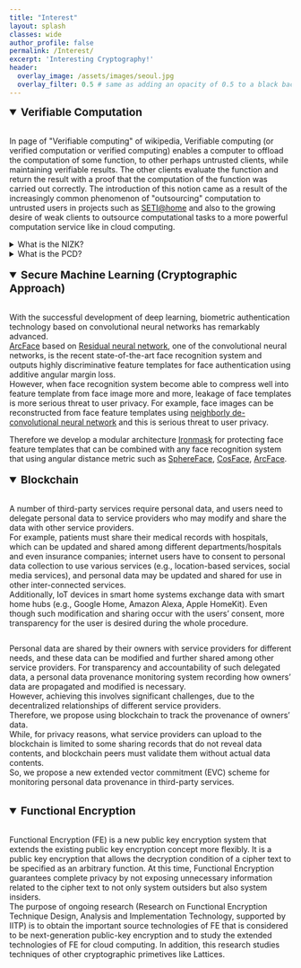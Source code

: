 ```yaml
---
title: "Interest"
layout: splash
classes: wide
author_profile: false
permalink: /Interest/
excerpt: 'Interesting Cryptography!'
header:
  overlay_image: /assets/images/seoul.jpg
  overlay_filter: 0.5 # same as adding an opacity of 0.5 to a black background
---
```


<details open>
    <summary style="font-size:1.2rem; font-weight:bold;">
        Verifiable Computation
    </summary>
    <br>
    <p>In page of "Verifiable computing" of wikipedia, Verifiable computing (or verified computation or verified computing) enables a computer to offload the computation of some function, to other perhaps untrusted clients, while maintaining verifiable results. The other clients evaluate the function and return the result with a proof that the computation of the function was carried out correctly. The introduction of this notion came as a result of the increasingly common phenomenon of "outsourcing" computation to untrusted users in projects such as <A href="https://en.wikipedia.org/wiki/SETI@home">SETI@home</A> and also to the growing desire of weak clients to outsource computational tasks to a more powerful computation service like in cloud computing.</p>
    <details>
        <summary>
            What is the NIZK?
        </summary>
        Interactive Proofs (IPs) and Arguments
        <ul type="square">
            <li><p>Prover <i>P</i> and Verfier <i>V</i><br>
                1. <i>P</i> solves a problem on a given input.<br>
                2. Tells <i>V</i> the answer.<br>
                3. Then <i>P</i> proves to <i>V</i> that the answer is correct.</p>
                <ul type="none">
                    <li><p>Requirements:<br>
                        <u>Completeness</u>: If the answer is true, the honest <i>V</i> will be convinced of this fact by an untrusted <i>P</i> (honest <i>P</i> in ZKP).<br>
                        <u>Soundness</u>: If the answer is false, no <i>P</i> (no cheating <i>P</i> in ZKP) can convince the honest <i>V</i> that it is true, except with some small probability.</p>
                    </li>
                </ul>
            </li>
            <li><p>Difference of IPs and Arguments<br>
                The difference is that the prover is restricted to be a polynomial-time algorithm for an interactive arguement, whereas no such restrictions on the prover apply for an interactive proof.</p>
            </li>
        </ul>
        Zero-Knowledge Proof (ZKP) and Non-Interactive Proofs
        <ul type="square">
            <li><p>Zero-Knowledge Proof<br>
                ZKP is one of the IPs and is a method by which <i>P</i> can prove to <i>V</i> that they know a secret, without conveying any information apart from the fact that they know the secret.<br></p>
                <ul type="none">
                    <li><p>More requirement for ZKP:<br>
                        <u>Zero-knowledge</u>: If the answer is true, no <i>V</i> learns anything other than the fact that the answer is true.</p>
                    </li>
                </ul>
            </li>
            <li><p>Non-Interactive Proofs<br>
                Non-Interactive Proofs require no interaction between the <i>P</i> and <i>V</i>.</p>
            </li>
        </ul>
        Therefore, Non-interactive zero-knowledge proofs (also known as NIZK, zk-SNARK) are zero-knowledge proofs that require no interaction between the <i>P</i> and <i>V</i>.
    </details>
    <details>
        <summary>
            What is the PCD?
        </summary>
        <ul type="square">
        <li><A href="https://projects.csail.mit.edu/pcd/">PCD(Proof-Carrying-Data)</A><br>
        <ul type="none">
        <p>Proof-carrying data, PCD, is a cryptographic primitive applied to distributed computing, in DAG(directed acyclic graph), where multiple subjects without mutual trust generally participate.<br>In distributed computing, when a large operation is performed in multiple steps, the subject, in each node in distributed computing, of a step in the operation sends message including result of the operation to the subject who performs the next step of operation.<br>A proof is attached to the message, and the proof attests about the correctness of the result of the operation performed at both of  present node and previous one.</p> 
        <p>PCD can usually be built by Recursive proof composition of cryptographic proof systems such as SNARK. In the recursive proof composition, in order to generate the proof as mentioned above, it is required that the verifier algorithm, of the component proof system, be embedded in the arithmetic circuit proved by the system.<br>
However, depending on the time complexity of the operation of the verifier algorithm, the size of the proof grows larger as the operation proceeds, so verifying the proof requires more computation than performing the operation directly, so the verification becomes meaningless.<br> 
So, research on the types of proof systems that can be used as a component of the recursive proof composition and the method of the recursive proof composition is ongoing.
         </p>
         </li>
    </details>
</details>
<br>
<details open>
    <summary style="font-size:1.2rem; font-weight:bold;">
        Secure Machine Learning (Cryptographic Approach)
    </summary>
    <br>
    <p>With the successful development of deep learning, biometric authentication technology based on convolutional neural networks has remarkably advanced.<br>
    <A href="https://arxiv.org/abs/1801.07698/">ArcFace</A> based on <A href="https://arxiv.org/abs/1512.03385">Residual neural network</A>, one of the convolutional neural networks, is the recent state-of-the-art face recognition system and outputs highly discriminative feature templates for face authentication using additive angular margin loss.<br>
    However, when face recognition system become able to compress well into feature template from face image more and more, leakage of face templates is more serious threat to user privacy. For example, face images can be reconstructed from face feature templates using <A href="https://arxiv.org/abs/1703.00832">neighborly de-convolutional neural network</A> and this is serious threat to user privacy.</p>
    Therefore we develop a modular architecture <A href="https://openaccess.thecvf.com/content/CVPR2021/html/Kim_IronMask_Modular_Architecture_for_Protecting_Deep_Face_Template_CVPR_2021_paper.html">Ironmask</A> for protecting face feature templates that can be combined with any face recognition system that using angular distance metric such as <A href="https://arxiv.org/abs/1704.08063">SphereFace</A>, <A href="https://arxiv.org/abs/1801.09414">CosFace</A>, <A href="https://arxiv.org/abs/1801.07698">ArcFace</A>.
    <br>
    <img src="{{ site.url }}{{ site.baseurl }}/assets/images/CVPR.jpg" alt="">
</details>
<br>
<details open>
    <summary style="font-size:1.2rem; font-weight:bold;">
        Blockchain
    </summary>
    <br>
    <p>A number of third-party services require personal data, and users need to delegate personal data to service providers who may modify and share the data with other service providers. <br>For example, patients must share their medical records with hospitals, which can be updated and shared among different departments/hospitals and even insurance companies; internet users have to consent to personal data collection to use various services (e.g., location-based services, social media services), and personal data may be updated and shared for use in other inter-connected services.<br>
      Additionally, IoT devices in smart home systems exchange data with smart home hubs (e.g., Google Home, Amazon Alexa, Apple HomeKit). Even though such modification and sharing occur with the users’ consent, more transparency for the user is desired during the whole procedure.
    </p>
    <img src="{{ site.url }}{{ site.baseurl }}/assets/images/blockchain.png" alt="">
    <p>Personal data are shared by their owners with service providers for different needs, and these data can be modified and further shared among other service providers. For transparency and accountability of such delegated data, a personal data provenance monitoring system recording how owners’ data are propagated and modified is necessary.<br>However, achieving this involves significant challenges, due to the decentralized relationships of different service providers.<br>Therefore, we propose using blockchain to track the provenance of owners’ data. <br>While, for privacy reasons, what service providers can upload to the blockchain is limited to some sharing records that do not reveal data contents, and blockchain peers must validate them without actual data contents. <br>So, we propose a new extended vector commitment (EVC) scheme for monitoring personal data provenance in third-party services.
    </p>   
</details>
<br>
<details open>
    <summary style="font-size:1.2rem; font-weight:bold;">
        Functional Encryption
    </summary>
    <br>
    <p>Functional Encryption (FE) is a new public key encryption system that extends the existing public key encryption concept more flexibly. It is a public key encryption that allows the decryption condition of a cipher text to be specified as an arbitrary function. At this time, Functional Encryption guarantees complete privacy by not exposing unnecessary information related to the cipher text to not only system outsiders but also system insiders.<br>
    The purpose of ongoing research (Research on Functional Encryption Technique Design, Analysis and Implementation Technology, supported by IITP) is to obtain the important source technologies of FE that is considered to be next-generation public-key encryption and to study the extended technologies of FE for cloud computing. In addition, this research studies techniques of other cryptographic primetives like Lattices.</p>
    
</details>
